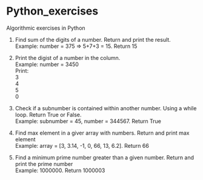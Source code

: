 # Python_exercises
Algorithmic exercises in Python

1. Find sum of the digits of a number. Return and print the result.  
   Example: number = 375 => 5+7+3 = 15. Return 15  
   
2. Print the digist of a number in the column.  
   Example: number = 3450  
   Print:  
   3  
   4  
   5  
   0  

3. Check if a subnumber is contained within another number. Using a while loop. Return True or False.  
   Example: subnumber = 45, number = 344567. Return True  
  
4. Find max element in a giver array with numbers. Return and print max element  
   Example: array =  [3, 3.14, -1, 0, 66, 13, 6.2]. Return 66  

5. Find a minimum prime number greater than a given number. Return and print the prime number  
   Example: 1000000. Return 1000003  
